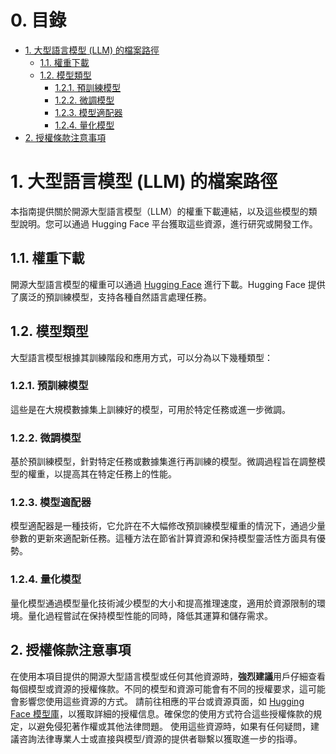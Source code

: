 # 0. 目錄
- [1. 大型語言模型 (LLM) 的檔案路徑](#1-大型語言模型-llm-的檔案路徑)
  - [1.1. 權重下載](#11-權重下載)
  - [1.2. 模型類型](#12-模型類型)
    - [1.2.1. 預訓練模型](#121-預訓練模型)
    - [1.2.2. 微調模型](#122-微調模型)
    - [1.2.3. 模型適配器](#123-模型適配器)
    - [1.2.4. 量化模型](#124-量化模型)
- [2. 授權條款注意事項](#2-授權條款注意事項)


# 1. 大型語言模型 (LLM) 的檔案路徑
本指南提供關於開源大型語言模型（LLM）的權重下載連結，以及這些模型的類型說明。您可以通過 Hugging Face 平台獲取這些資源，進行研究或開發工作。


## 1.1. 權重下載
開源大型語言模型的權重可以通過 [Hugging Face](https://huggingface.co/models) 進行下載。Hugging Face 提供了廣泛的預訓練模型，支持各種自然語言處理任務。


## 1.2. 模型類型
大型語言模型根據其訓練階段和應用方式，可以分為以下幾種類型：

### 1.2.1. 預訓練模型
這些是在大規模數據集上訓練好的模型，可用於特定任務或進一步微調。

### 1.2.2. 微調模型
基於預訓練模型，針對特定任務或數據集進行再訓練的模型。微調過程旨在調整模型的權重，以提高其在特定任務上的性能。

### 1.2.3. 模型適配器
模型適配器是一種技術，它允許在不大幅修改預訓練模型權重的情況下，通過少量參數的更新來適配新任務。這種方法在節省計算資源和保持模型靈活性方面具有優勢。

### 1.2.4. 量化模型
量化模型通過模型量化技術減少模型的大小和提高推理速度，適用於資源限制的環境。量化過程嘗試在保持模型性能的同時，降低其運算和儲存需求。


## 2. 授權條款注意事項
在使用本項目提供的開源大型語言模型或任何其他資源時，**強烈建議**用戶仔細查看每個模型或資源的授權條款。不同的模型和資源可能會有不同的授權要求，這可能會影響您使用這些資源的方式。
請前往相應的平台或資源頁面，如 [Hugging Face 模型庫](https://huggingface.co/models)，以獲取詳細的授權信息。確保您的使用方式符合這些授權條款的規定，以避免侵犯著作權或其他法律問題。
使用這些資源時，如果有任何疑問，建議咨詢法律專業人士或直接與模型/資源的提供者聯繫以獲取進一步的指導。
